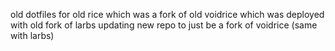 old dotfiles for old rice which was a fork of old voidrice which was deployed with old fork of larbs
updating new repo to just be a fork of voidrice (same with larbs)
